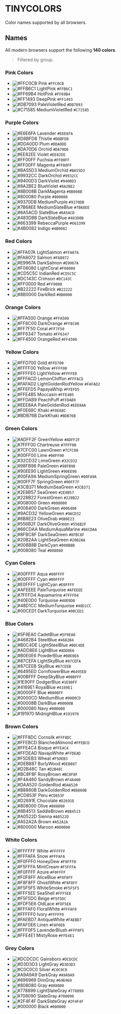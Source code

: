 # TINYCOLORS

Color names supported by all browsers.

## Names

All modern browsers support the following **140 colors**.

> Filtered by group.

### Pink Colors

- ![#FFC0CB](https://via.placeholder.com/10/FFC0CB/000000?text=+) Pink `#FFC0CB`
- ![#FFB6C1](https://via.placeholder.com/10/FFB6C1/000000?text=+) LightPink `#FFB6C1`
- ![#FF69B4](https://via.placeholder.com/10/FF69B4/000000?text=+) HotPink `#FF69B4`
- ![#FF1493](https://via.placeholder.com/10/FF1493/000000?text=+) DeepPink `#FF1493`
- ![#DB7093](https://via.placeholder.com/10/DB7093/000000?text=+) PaleVioletRed `#DB7093`
- ![#C71585](https://via.placeholder.com/10/C71585/000000?text=+) MediumVioletRed `#C71585`

### Purple Colors

- ![#E6E6FA](https://via.placeholder.com/10/E6E6FA/000000?text=+) Lavender `#E6E6FA`
- ![#D8BFD8](https://via.placeholder.com/10/D8BFD8/000000?text=+) Thistle `#D8BFD8`
- ![#DDA0DD](https://via.placeholder.com/10/DDA0DD/000000?text=+) Plum `#DDA0DD`
- ![#DA70D6](https://via.placeholder.com/10/DA70D6/000000?text=+) Orchid `#DA70D6`
- ![#EE82EE](https://via.placeholder.com/10/EE82EE/000000?text=+) Violet `#EE82EE`
- ![#FF00FF](https://via.placeholder.com/10/FF00FF/000000?text=+) Fuchsia `#FF00FF`
- ![#FF00FF](https://via.placeholder.com/10/FF00FF/000000?text=+) Magenta `#FF00FF`
- ![#BA55D3](https://via.placeholder.com/10/BA55D3/000000?text=+) MediumOrchid `#BA55D3`
- ![#9932CC](https://via.placeholder.com/10/9932CC/000000?text=+) DarkOrchid `#9932CC`
- ![#9400D3](https://via.placeholder.com/10/9400D3/000000?text=+) DarkViolet `#9400D3`
- ![#8A2BE2](https://via.placeholder.com/10/8A2BE2/000000?text=+) BlueViolet `#8A2BE2`
- ![#8B008B](https://via.placeholder.com/10/8B008B/000000?text=+) DarkMagenta `#8B008B`
- ![#800080](https://via.placeholder.com/10/800080/000000?text=+) Purple `#800080`
- ![#9370DB](https://via.placeholder.com/10/9370DB/000000?text=+) MediumPurple `#9370DB`
- ![#7B68EE](https://via.placeholder.com/10/7B68EE/000000?text=+) MediumSlateBlue `#7B68EE`
- ![#6A5ACD](https://via.placeholder.com/10/6A5ACD/000000?text=+) SlateBlue `#6A5ACD`
- ![#483D8B](https://via.placeholder.com/10/483D8B/000000?text=+) DarkSlateBlue `#483D8B`
- ![#663399](https://via.placeholder.com/10/663399/000000?text=+) RebeccaPurple `#663399`
- ![#4B0082](https://via.placeholder.com/10/4B0082/000000?text=+) Indigo `#4B0082`

### Red Colors

- ![#FFA07A](https://via.placeholder.com/10/FFA07A/000000?text=+) LightSalmon `#FFA07A`
- ![#FA8072](https://via.placeholder.com/10/FA8072/000000?text=+) Salmon `#FA8072`
- ![#E9967A](https://via.placeholder.com/10/E9967A/000000?text=+) DarkSalmon `#E9967A`
- ![#F08080](https://via.placeholder.com/10/F08080/000000?text=+) LightCoral `#F08080`
- ![#CD5C5C](https://via.placeholder.com/10/CD5C5C/000000?text=+) IndianRed `#CD5C5C`
- ![#DC143C](https://via.placeholder.com/10/DC143C/000000?text=+) Crimson `#DC143C`
- ![#FF0000](https://via.placeholder.com/10/FF0000/000000?text=+) Red `#FF0000`
- ![#B22222](https://via.placeholder.com/10/B22222/000000?text=+) FireBrick `#B22222`
- ![#8B0000](https://via.placeholder.com/10/8B0000/000000?text=+) DarkRed `#8B0000`

### Orange Colors

- ![#FFA500](https://via.placeholder.com/10/FFA500/000000?text=+) Orange `#FFA500`
- ![#FF8C00](https://via.placeholder.com/10/FF8C00/000000?text=+) DarkOrange `#FF8C00`
- ![#FF7F50](https://via.placeholder.com/10/FF7F50/000000?text=+) Coral `#FF7F50`
- ![#FF6347](https://via.placeholder.com/10/FF6347/000000?text=+) Tomato `#FF6347`
- ![#FF4500](https://via.placeholder.com/10/FF4500/000000?text=+) OrangeRed `#FF4500`

### Yellow Colors

- ![#FFD700](https://via.placeholder.com/10/FFD700/000000?text=+) Gold `#FFD700`
- ![#FFFF00](https://via.placeholder.com/10/FFFF00/000000?text=+) Yellow `#FFFF00`
- ![#FFFFE0](https://via.placeholder.com/10/FFFFE0/000000?text=+) LightYellow `#FFFFE0`
- ![#FFFACD](https://via.placeholder.com/10/FFFACD/000000?text=+) LemonChiffon `#FFFACD`
- ![#FAFAD2](https://via.placeholder.com/10/FAFAD2/000000?text=+) LightGoldenRodYellow `#FAFAD2`
- ![#FFEFD5](https://via.placeholder.com/10/FFEFD5/000000?text=+) PapayaWhip `#FFEFD5`
- ![#FFE4B5](https://via.placeholder.com/10/FFE4B5/000000?text=+) Moccasin `#FFE4B5`
- ![#FFDAB9](https://via.placeholder.com/10/FFDAB9/000000?text=+) PeachPuff `#FFDAB9`
- ![#EEE8AA](https://via.placeholder.com/10/EEE8AA/000000?text=+) PaleGoldenRod `#EEE8AA`
- ![#F0E68C](https://via.placeholder.com/10/F0E68C/000000?text=+) Khaki `#F0E68C`
- ![#BDB76B](https://via.placeholder.com/10/BDB76B/000000?text=+) DarkKhaki `#BDB76B`

### Green Colors

- ![#ADFF2F](https://via.placeholder.com/10/ADFF2F/000000?text=+) GreenYellow `#ADFF2F`
- ![#7FFF00](https://via.placeholder.com/10/7FFF00/000000?text=+) Chartreuse `#7FFF00`
- ![#7CFC00](https://via.placeholder.com/10/7CFC00/000000?text=+) LawnGreen `#7CFC00`
- ![#00FF00](https://via.placeholder.com/10/00FF00/000000?text=+) Lime `#00FF00`
- ![#32CD32](https://via.placeholder.com/10/32CD32/000000?text=+) LimeGreen `#32CD32`
- ![#98FB98](https://via.placeholder.com/10/98FB98/000000?text=+) PaleGreen `#98FB98`
- ![#90EE90](https://via.placeholder.com/10/90EE90/000000?text=+) LightGreen `#90EE90`
- ![#00FA9A](https://via.placeholder.com/10/00FA9A/000000?text=+) MediumSpringGreen `#00FA9A`
- ![#00FF7F](https://via.placeholder.com/10/00FF7F/000000?text=+) SpringGreen `#00FF7F`
- ![#3CB371](https://via.placeholder.com/10/3CB371/000000?text=+) MediumSeaGreen `#3CB371`
- ![#2E8B57](https://via.placeholder.com/10/2E8B57/000000?text=+) SeaGreen `#2E8B57`
- ![#228B22](https://via.placeholder.com/10/228B22/000000?text=+) ForestGreen `#228B22`
- ![#008000](https://via.placeholder.com/10/008000/000000?text=+) Green `#008000`
- ![#006400](https://via.placeholder.com/10/006400/000000?text=+) DarkGreen `#006400`
- ![#9ACD32](https://via.placeholder.com/10/9ACD32/000000?text=+) YellowGreen `#9ACD32`
- ![#6B8E23](https://via.placeholder.com/10/6B8E23/000000?text=+) OliveDrab `#6B8E23`
- ![#556B2F](https://via.placeholder.com/10/556B2F/000000?text=+) DarkOliveGreen `#556B2F`
- ![#66CDAA](https://via.placeholder.com/10/66CDAA/000000?text=+) MediumAquaMarine `#66CDAA`
- ![#8FBC8F](https://via.placeholder.com/10/8FBC8F/000000?text=+) DarkSeaGreen `#8FBC8F`
- ![#20B2AA](https://via.placeholder.com/10/20B2AA/000000?text=+) LightSeaGreen `#20B2AA`
- ![#008B8B](https://via.placeholder.com/10/008B8B/000000?text=+) DarkCyan `#008B8B`
- ![#008080](https://via.placeholder.com/10/008080/000000?text=+) Teal `#008080`

### Cyan Colors

- ![#00FFFF](https://via.placeholder.com/10/00FFFF/000000?text=+) Aqua `#00FFFF`
- ![#00FFFF](https://via.placeholder.com/10/00FFFF/000000?text=+) Cyan `#00FFFF`
- ![#E0FFFF](https://via.placeholder.com/10/E0FFFF/000000?text=+) LightCyan `#E0FFFF`
- ![#AFEEEE](https://via.placeholder.com/10/AFEEEE/000000?text=+) PaleTurquoise `#AFEEEE`
- ![#7FFFD4](https://via.placeholder.com/10/7FFFD4/000000?text=+) Aquamarine `#7FFFD4`
- ![#40E0D0](https://via.placeholder.com/10/40E0D0/000000?text=+) Turquoise `#40E0D0`
- ![#48D1CC](https://via.placeholder.com/10/48D1CC/000000?text=+) MediumTurquoise `#48D1CC`
- ![#00CED1](https://via.placeholder.com/10/00CED1/000000?text=+) DarkTurquoise `#00CED1`

### Blue Colors

- ![#5F9EA0](https://via.placeholder.com/10/5F9EA0/000000?text=+) CadetBlue `#5F9EA0`
- ![#4682B4](https://via.placeholder.com/10/4682B4/000000?text=+) SteelBlue `#4682B4`
- ![#B0C4DE](https://via.placeholder.com/10/B0C4DE/000000?text=+) LightSteelBlue `#B0C4DE`
- ![#ADD8E6](https://via.placeholder.com/10/ADD8E6/000000?text=+) LightBlue `#ADD8E6`
- ![#B0E0E6](https://via.placeholder.com/10/B0E0E6/000000?text=+) PowderBlue `#B0E0E6`
- ![#87CEFA](https://via.placeholder.com/10/87CEFA/000000?text=+) LightSkyBlue `#87CEFA`
- ![#87CEEB](https://via.placeholder.com/10/87CEEB/000000?text=+) SkyBlue `#87CEEB`
- ![#6495ED](https://via.placeholder.com/10/6495ED/000000?text=+) CornflowerBlue `#6495ED`
- ![#00BFFF](https://via.placeholder.com/10/00BFFF/000000?text=+) DeepSkyBlue `#00BFFF`
- ![#1E90FF](https://via.placeholder.com/10/1E90FF/000000?text=+) DodgerBlue `#1E90FF`
- ![#4169E1](https://via.placeholder.com/10/4169E1/000000?text=+) RoyalBlue `#4169E1`
- ![#0000FF](https://via.placeholder.com/10/0000FF/000000?text=+) Blue `#0000FF`
- ![#0000CD](https://via.placeholder.com/10/0000CD/000000?text=+) MediumBlue `#0000CD`
- ![#00008B](https://via.placeholder.com/10/00008B/000000?text=+) DarkBlue `#00008B`
- ![#000080](https://via.placeholder.com/10/000080/000000?text=+) Navy `#000080`
- ![#191970](https://via.placeholder.com/10/191970/000000?text=+) MidnightBlue `#191970`

### Brown Colors

- ![#FFF8DC](https://via.placeholder.com/10/FFF8DC/000000?text=+) Cornsilk `#FFF8DC`
- ![#FFEBCD](https://via.placeholder.com/10/FFEBCD/000000?text=+) BlanchedAlmond `#FFEBCD`
- ![#FFE4C4](https://via.placeholder.com/10/FFE4C4/000000?text=+) Bisque `#FFE4C4`
- ![#FFDEAD](https://via.placeholder.com/10/FFDEAD/000000?text=+) NavajoWhite `#FFDEAD`
- ![#F5DEB3](https://via.placeholder.com/10/F5DEB3/000000?text=+) Wheat `#F5DEB3`
- ![#DEB887](https://via.placeholder.com/10/DEB887/000000?text=+) BurlyWood `#DEB887`
- ![#D2B48C](https://via.placeholder.com/10/D2B48C/000000?text=+) Tan `#D2B48C`
- ![#BC8F8F](https://via.placeholder.com/10/BC8F8F/000000?text=+) RosyBrown `#BC8F8F`
- ![#F4A460](https://via.placeholder.com/10/F4A460/000000?text=+) SandyBrown `#F4A460`
- ![#DAA520](https://via.placeholder.com/10/DAA520/000000?text=+) GoldenRod `#DAA520`
- ![#B8860B](https://via.placeholder.com/10/B8860B/000000?text=+) DarkGoldenRod `#B8860B`
- ![#CD853F](https://via.placeholder.com/10/CD853F/000000?text=+) Peru `#CD853F`
- ![#D2691E](https://via.placeholder.com/10/D2691E/000000?text=+) Chocolate `#D2691E`
- ![#808000](https://via.placeholder.com/10/808000/000000?text=+) Olive `#808000`
- ![#8B4513](https://via.placeholder.com/10/8B4513/000000?text=+) SaddleBrown `#8B4513`
- ![#A0522D](https://via.placeholder.com/10/A0522D/000000?text=+) Sienna `#A0522D`
- ![#A52A2A](https://via.placeholder.com/10/A52A2A/000000?text=+) Brown `#A52A2A`
- ![#800000](https://via.placeholder.com/10/800000/000000?text=+) Maroon `#800000`

### White Colors

- ![#FFFFFF](https://via.placeholder.com/10/FFFFFF/000000?text=+) White `#FFFFFF`
- ![#FFFAFA](https://via.placeholder.com/10/FFFAFA/000000?text=+) Snow `#FFFAFA`
- ![#F0FFF0](https://via.placeholder.com/10/F0FFF0/000000?text=+) HoneyDew `#F0FFF0`
- ![#F5FFFA](https://via.placeholder.com/10/F5FFFA/000000?text=+) MintCream `#F5FFFA`
- ![#F0FFFF](https://via.placeholder.com/10/F0FFFF/000000?text=+) Azure `#F0FFFF`
- ![#F0F8FF](https://via.placeholder.com/10/F0F8FF/000000?text=+) AliceBlue `#F0F8FF`
- ![#F8F8FF](https://via.placeholder.com/10/F8F8FF/000000?text=+) GhostWhite `#F8F8FF`
- ![#F5F5F5](https://via.placeholder.com/10/F5F5F5/000000?text=+) WhiteSmoke `#F5F5F5`
- ![#FFF5EE](https://via.placeholder.com/10/FFF5EE/000000?text=+) SeaShell `#FFF5EE`
- ![#F5F5DC](https://via.placeholder.com/10/F5F5DC/000000?text=+) Beige `#F5F5DC`
- ![#FDF5E6](https://via.placeholder.com/10/FDF5E6/000000?text=+) OldLace `#FDF5E6`
- ![#FFFAF0](https://via.placeholder.com/10/FFFAF0/000000?text=+) FloralWhite `#FFFAF0`
- ![#FFFFF0](https://via.placeholder.com/10/FFFFF0/000000?text=+) Ivory `#FFFFF0`
- ![#FAEBD7](https://via.placeholder.com/10/FAEBD7/000000?text=+) AntiqueWhite `#FAEBD7`
- ![#FAF0E6](https://via.placeholder.com/10/FAF0E6/000000?text=+) Linen `#FAF0E6`
- ![#FFF0F5](https://via.placeholder.com/10/FFF0F5/000000?text=+) LavenderBlush `#FFF0F5`
- ![#FFE4E1](https://via.placeholder.com/10/FFE4E1/000000?text=+) MistyRose `#FFE4E1`

### Grey Colors

- ![#DCDCDC](https://via.placeholder.com/10/DCDCDC/000000?text=+) Gainsboro `#DCDCDC`
- ![#D3D3D3](https://via.placeholder.com/10/D3D3D3/000000?text=+) LightGray `#D3D3D3`
- ![#C0C0C0](https://via.placeholder.com/10/C0C0C0/000000?text=+) Silver `#C0C0C0`
- ![#A9A9A9](https://via.placeholder.com/10/A9A9A9/000000?text=+) DarkGray `#A9A9A9`
- ![#696969](https://via.placeholder.com/10/696969/000000?text=+) DimGray `#696969`
- ![#808080](https://via.placeholder.com/10/808080/000000?text=+) Gray `#808080`
- ![#778899](https://via.placeholder.com/10/778899/000000?text=+) LightSlateGray `#778899`
- ![#708090](https://via.placeholder.com/10/708090/000000?text=+) SlateGray `#708090`
- ![#2F4F4F](https://via.placeholder.com/10/2F4F4F/000000?text=+) DarkSlateGray `#2F4F4F`
- ![#000000](https://via.placeholder.com/10/000000/000000?text=+) Black `#000000`
